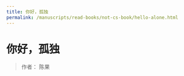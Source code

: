 ```yaml
---
title: 你好，孤独
permalink: /manuscripts/read-books/not-cs-book/hello-alone.html
---
```

# 你好，孤独

> 作者： 陈果
